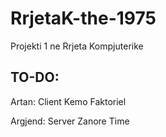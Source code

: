 # RrjetaK-the-1975
Projekti 1 ne Rrjeta Kompjuterike

TO-DO:
--------------------
Artan:
  Client
  Kemo
  Faktoriel
  
Argjend:
  Server
  Zanore
  Time

